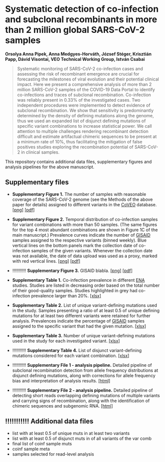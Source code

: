 # Systematic detection of co-infection and subclonal recombinants in more than 2 million global SARS-CoV-2 samples 

**Orsolya Anna Pipek, Anna Medgyes-Horváth, József Stéger, Krisztián Papp, Dávid Visontai, VEO Technical Working Group, István Csabai**

>Systematic monitoring of SARS-CoV-2 co-infection cases and assessing the risk of recombinant emergence are crucial for forecasting the milestones of viral evolution and their potential clinical impact. Here we present a comprehensive analysis of more than 2 million SARS-CoV-2 samples of the COVID-19 Data Portal to identify co-infections and traces of subclonal recombination. Co-infection was reliably present in 0.33% of the investigated cases. Two independent procedures were implemented to detect evidence of subclonal recombination. We show that sensitivity is predominantly determined by the density of defining mutations along the genome, thus we used an expanded list of disjunct defining mutations of specific variant combinations to increase statistical power. We call attention to multiple challenges rendering recombinant detection difficult and estimate artifactual chimeric sequences to be present at a minimum rate of 10%, thus facilitating the mitigation of false positives studies exploring the recombination potential of SARS-CoV-2 in clinical samples.


This repository contains additional data files, supplementary figures and analysis pipelines for the above manuscript.

## Supplementary files

- **Supplementary Figure 1.** The number of samples with reasonable coverage of the SARS-CoV-2 genome (see the Methods of the above paper for details) assigned to different variants in the [CoVEO](https://www.covid19dataportal.org/coveo) database. [\[png\]]() [\[pdf\]]()
- **Supplementary Figure 2.** Temporal distribution of co-infection samples for variant combinations with more than 50 samples. (The same figures for the top 4 most abundant combinations are shown in Figure 1C of the main manuscript.) Prevalence curves indicate the number of [GISAID](https://gisaid.org/) samples assigned to the respective variants (binned weekly). Blue vertical lines on the bottom panels mark the collection date of co-infection samples of the given variants. Whenever the collection date was not available, the date of data upload was used as a proxy, marked with red vertical lines. [\[png\]]() [\[pdf\]]()
- !!!!!!!!!!! **Supplementary Figure 3.** GISAID blabla. [\[png\]]() [\[pdf\]]()


- **Supplementary Table 1.** Co-infection prevalence in different [ENA](https://www.ebi.ac.uk/ena/) studies. Studies are listed in decreasing order based on the total number of their good-quality samples. Studies highlighted in grey had co-infection prevalence larger than 20%. [\[xlsx\]]()
- **Supplementary Table 2.** List of unique variant-defining mutations used in the study. Samples presenting a ratio of at least 0.5 of unique defining mutations for at least two different variants were retained for further analysis. Prevalences indicate the percentage of [GISAID](https://gisaid.org/) samples assigned to the specific variant that had the given mutation. [\[xlsx\]]()
- **Supplementary Table 3.** Number of unique variant-defining mutations used in the study for each investigated variant. [\[xlsx\]]()
- !!!!!!!!!!! **Supplementary Table 4.** List of disjunct variant-defining mutations considered for each variant combination. [\[xlsx\]]()

- !!!!!!!!!!! **Supplementary File 1 - analysis pipeline.** Detailed pipeline of subclonal recombination detection from allele frequency distributions at disjunct defining mutations, along with corrections for allele frequency bias and interpretation of analysis results. [\[html\]]()
- !!!!!!!!!!! **Supplementary File 2 - analysis pipeline.** Detailed pipeline of detecting short reads overlapping defining mutations of multiple variants and carrying signs of recombination, along with the identification of chimeric sequences and subgenomic RNA. [\[html\]]()

## !!!!!!!!!!! Additional data files

- list with at least 0.5 of unique muts in at least two variants
- list with at least 0.5 of disjunct muts in of all variants of the var comb
- final list of coinf sample muts
- coinf sample meta
- samples selected for read-level analysis
